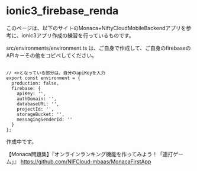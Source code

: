 # ionic3_firebase_renda

このページは、以下のサイトのMonaca+NiftyCloudMobileBackendアプリを参考に、ionic3アプリ作成の練習を行っているものです。

src/environments/environment.ts は、ご自身で作成して、ご自身のfirebaseのAPIキーその他をコピペしてください。

<code>
// <>となっている部分は、自分のapiKeyを入力
export const environment = {
  production: false,
  firebase: {
    apiKey: '<your-key>',
    authDomain: '<your-project-authdomain>',
    databaseURL: '<your-database-URL>',
    projectId: '<your-project-id>',
    storageBucket: '<your-storage-bucket>',
    messagingSenderId: '<your-messaging-sender-id>'
  }
};
</code>

作成中です。


【Monaca問題集】『オンラインランキング機能を作ってみよう！「連打ゲーム」』
https://github.com/NIFCloud-mbaas/MonacaFirstApp
